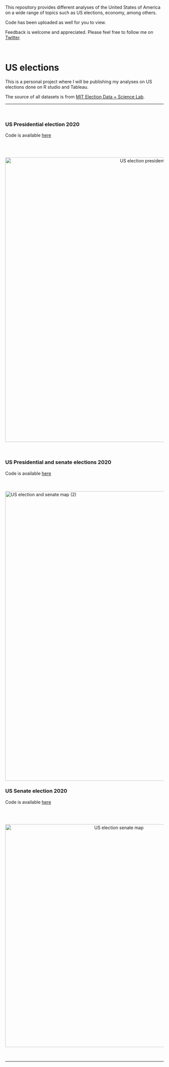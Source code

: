 
This repository provides different analyses of the United States of America on a wide range of topics such as US elections, economy, among others.

Code has been uploaded as well for you to view.

Feedback is welcome and appreciated. Please feel free to follow me on [Twitter](https://twitter.com/Juanma_MN).


<br> 

# US elections

This is a personal project where I will be publishing my analyses on US elections done on R studio and Tableau.

The source of all datasets is from [MIT Election Data + Science Lab](https://electionlab.mit.edu/data).

<hr>

<br> 

### US Presidential election 2020


Code is available [here](https://github.com/JuanmaMN/US-elections/blob/main/US%20presidential%20election%20-%202020.R)

<br> 

<br>
<p style="text-align: center;">  
<img width="903" alt="US election presidential map" src="https://user-images.githubusercontent.com/37122520/111033998-9852c500-840b-11eb-8bbb-c11f82cf3afc.png">
</p>
<br>



### US Presidential and senate elections 2020



Code is available [here](https://github.com/JuanmaMN/US-elections/blob/main/US%20presidential%20and%20senate%20elections%20-%202020.R)

<br> 

<br>

<img width="919" alt="US election and senate map (2)" src="https://user-images.githubusercontent.com/37122520/111035012-229d2800-8410-11eb-9f67-04c467a58b06.png">

<br>






### US Senate election 2020



Code is available [here](https://github.com/JuanmaMN/US-elections/blob/main/US%20senate%20election%20-%202020.R)

<br> 

<br>
<p align="center">
<img width="707" alt="US election senate map" src="https://user-images.githubusercontent.com/37122520/111034689-ba017b80-840e-11eb-9c5c-70f38e563577.png">
</p>
<br>

<hr>


